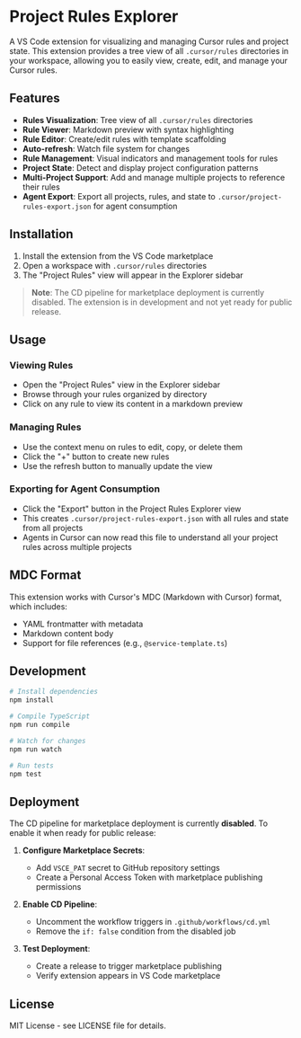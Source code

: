 # Project Rules Explorer

A VS Code extension for visualizing and managing Cursor rules and project state. This extension provides a tree view of all `.cursor/rules` directories in your workspace, allowing you to easily view, create, edit, and manage your Cursor rules.

## Features

- **Rules Visualization**: Tree view of all `.cursor/rules` directories
- **Rule Viewer**: Markdown preview with syntax highlighting
- **Rule Editor**: Create/edit rules with template scaffolding
- **Auto-refresh**: Watch file system for changes
- **Rule Management**: Visual indicators and management tools for rules
- **Project State**: Detect and display project configuration patterns
- **Multi-Project Support**: Add and manage multiple projects to reference their rules
- **Agent Export**: Export all projects, rules, and state to `.cursor/project-rules-export.json` for agent consumption

## Installation

1. Install the extension from the VS Code marketplace
2. Open a workspace with `.cursor/rules` directories
3. The "Project Rules" view will appear in the Explorer sidebar

> **Note**: The CD pipeline for marketplace deployment is currently disabled. The extension is in development and not yet ready for public release.

## Usage

### Viewing Rules
- Open the "Project Rules" view in the Explorer sidebar
- Browse through your rules organized by directory
- Click on any rule to view its content in a markdown preview

### Managing Rules
- Use the context menu on rules to edit, copy, or delete them
- Click the "+" button to create new rules
- Use the refresh button to manually update the view

### Exporting for Agent Consumption
- Click the "Export" button in the Project Rules Explorer view
- This creates `.cursor/project-rules-export.json` with all rules and state from all projects
- Agents in Cursor can now read this file to understand all your project rules across multiple projects

## MDC Format

This extension works with Cursor's MDC (Markdown with Cursor) format, which includes:
- YAML frontmatter with metadata
- Markdown content body
- Support for file references (e.g., `@service-template.ts`)

## Development

```bash
# Install dependencies
npm install

# Compile TypeScript
npm run compile

# Watch for changes
npm run watch

# Run tests
npm test
```

## Deployment

The CD pipeline for marketplace deployment is currently **disabled**. To enable it when ready for public release:

1. **Configure Marketplace Secrets**:
   - Add `VSCE_PAT` secret to GitHub repository settings
   - Create a Personal Access Token with marketplace publishing permissions

2. **Enable CD Pipeline**:
   - Uncomment the workflow triggers in `.github/workflows/cd.yml`
   - Remove the `if: false` condition from the disabled job

3. **Test Deployment**:
   - Create a release to trigger marketplace publishing
   - Verify extension appears in VS Code marketplace

## License

MIT License - see LICENSE file for details.
